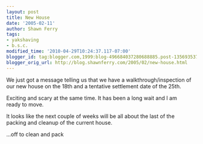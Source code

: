 ```yaml
---
layout: post
title: New House
date: '2005-02-11'
author: Shawn Ferry
tags:
- yakshaving
- b.s.c.
modified_time: '2010-04-29T10:24:37.117-07:00'
blogger_id: tag:blogger.com,1999:blog-496684037280688885.post-1356935374500431503
blogger_orig_url: http://blog.shawnferry.com/2005/02/new-house.html
---
```


We just got a message telling us that we have a walkthrough/inspection of  
our new house on the 18th and a tentative settlement date of the 25th.  
  
Exciting and scary at the same time. It has been a long wait and I am  
ready to move.  

It looks like the next couple of weeks will be all about the last of the  
packing and cleanup of the current house.  

...off to clean and pack  

